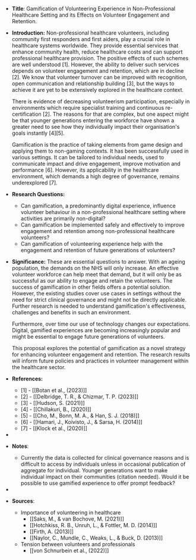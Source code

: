 - **Title**: Gamification of Volunteering Experience in Non-Professional Healthcare Setting and its Effects on Volunteer Engagement and Retention.
- **Introduction:**
  Non-professional healthcare volunteers, including community first responders and first aiders, play a crucial role in healthcare systems worldwide. They provide essential services that enhance community health, reduce healthcare costs and can support professional healthcare provision. The positive effects of such schemes are well understood [1]. However, the ability to deliver such services depends on volunteer engagement and retention, which are in decline [2]. We know that volunteer turnover can be improved with recognition, open communication and relationship building [3], but the ways to achieve it are yet to be extensively explored in the healthcare context.
  
  There is evidence of decreasing volunteerism participation, especially in environments which require specialist training and continuous re-certification [2]. The reasons for that are complex, but one aspect might be that younger generations entering the workforce have shown a greater need to see how they individually impact their organisation's goals instantly [4][5].
  
  Gamification is the practice of taking elements from game design and applying them to non-gaming contexts. It has been successfully used in various settings. It can be tailored to individual needs, used to communicate impact and drive engagement, improve motivation and performance [6]. However, its applicability in the healthcare environment, which demands a high degree of governance, remains underexplored [7].
- **Research Questions:**
	- Can gamification, a predominantly digital experience, influence volunteer behaviour in a non-professional healthcare setting where activities are primarily non-digital?
	- Can gamification be implemented safely and effectively to improve engagement and retention among non-professional healthcare volunteers?
	- Can gamification of volunteering experience help with the engagement and retention of future generations of volunteers?
- **Significance:**
  These are essential questions to answer. With an ageing population, the demands on the NHS will only increase. An effective volunteer workforce can help meet that demand, but it will only be as successful as our ability to engage and retain the volunteers. The success of gamification in other fields offers a potential solution. However, the existing studies cover use cases in settings without the need for strict clinical governance and might not be directly applicable. Further research is needed to understand gamification's effectiveness, challenges and benefits in such an environment.
  
  Furthermore, over time our use of technology changes our expectations. Digital, gamified experiences are becoming increasingly popular and might be essential to engage future generations of volunteers.
  
  This proposal explores the potential of gamification as a novel strategy for enhancing volunteer engagement and retention. The research results will inform future policies and practices in volunteer management within the healthcare sector.
- **References:**
	- [1] - [[Botan et al., (2023)]]
	- [2] - [[Delbridge, T. R., & Chizmar, T. P. (2023)]]
	- [3] - [[Hudson, S. (2021)]]
	- [4] - [[Chillakuri, B., (2020)]]
	- [5] - [[Cho, M., Bonn, M. A., & Han, S. J. (2018)]]
	- [6] - [[Hamari, J., Koivisto, J., & Sarsa, H. (2014)]]
	- [7] - [[Klock et al., (2020)]]
-
- **Notes**:
	- Currently the data is collected for clinical governance reasons and is difficult to access by individuals unless in occasional publication of aggregate for individual. Younger generations want to make individual impact on their communities (citation needed). Would it be possible to use gamified experience to offer prompt feedback?
-
- **Sources**:
	- Importance of volunteering in healthcare
		- [[Saks, M., & van Bochove, M. (2021)]]
		- [[Hotchkiss, R. B., Unruh, L., & Fottler, M. D. (2014)]]
		- [[Firth, A. (2013)]]
		- [[Naylor, C., Mundle, C., Weaks, L., & Buck, D. (2013)]]
	- Tension between volunteers and professionals
		- [[von Schnurbein et al., (2022)]]